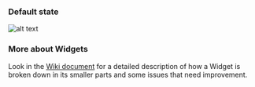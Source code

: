 ### Default state

![alt text](https://contentful.atlassian.net/wiki/download/attachments/412385434/Screen%20Shot%202018-04-04%20at%2016.13.23.png?version=1&modificationDate=1522851214783&cacheVersion=1&api=v2 'Dropdown')

### More about Widgets

Look in the [Wiki document](https://contentful.atlassian.net/wiki/spaces/DES/pages/412385434/Widgets) for a detailed description of how a Widget is broken down in its smaller parts and some issues that need improvement.
